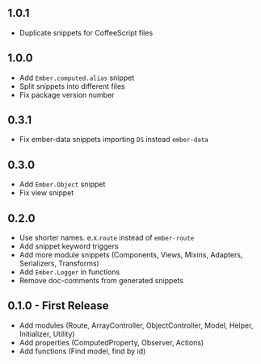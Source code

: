 ## 1.0.1
* Duplicate snippets for CoffeeScript files

## 1.0.0
* Add `Ember.computed.alias` snippet
* Split snippets into different files
* Fix package version number

## 0.3.1
* Fix ember-data snippets importing `DS` instead `ember-data`

## 0.3.0
* Add `Ember.Object` snippet
* Fix view snippet

## 0.2.0
* Use shorter names. e.x.`route` instead of `ember-route`
* Add snippet keyword triggers
* Add more module snippets (Components, Views, Mixins, Adapters, Serializers, Transforms)
* Add `Ember.Logger` in functions
* Remove doc-comments from generated snippets

## 0.1.0 - First Release
* Add modules (Route, ArrayController, ObjectController, Model,
Helper, Initializer, Utility)
* Add properties (ComputedProperty, Observer, Actions)
* Add functions (Find model, find by id)
